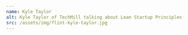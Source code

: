 ```yaml
---
name: Kyle Taylor
alt: Kyle Taylor of TechMill talking about Lean Startup Principles
src: /assets/img/flint-kyle-taylor.jpg
---
```


